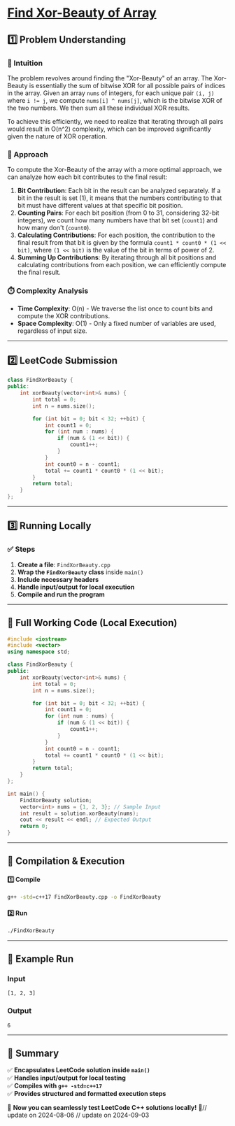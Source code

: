 # **[Find Xor-Beauty of Array](https://leetcode.com/problems/find-xor-beauty-of-array/description/)**  

## **1️⃣ Problem Understanding**  
### **📌 Intuition**  
The problem revolves around finding the "Xor-Beauty" of an array. The Xor-Beauty is essentially the sum of bitwise XOR for all possible pairs of indices in the array. Given an array `nums` of integers, for each unique pair `(i, j)` where `i != j`, we compute `nums[i] ^ nums[j]`, which is the bitwise XOR of the two numbers. We then sum all these individual XOR results. 

To achieve this efficiently, we need to realize that iterating through all pairs would result in O(n^2) complexity, which can be improved significantly given the nature of XOR operation.

### **🚀 Approach**  
To compute the Xor-Beauty of the array with a more optimal approach, we can analyze how each bit contributes to the final result:
1. **Bit Contribution**: Each bit in the result can be analyzed separately. If a bit in the result is set (1), it means that the numbers contributing to that bit must have different values at that specific bit position.
2. **Counting Pairs**: For each bit position (from 0 to 31, considering 32-bit integers), we count how many numbers have that bit set (`count1`) and how many don't (`count0`).
3. **Calculating Contributions**: For each position, the contribution to the final result from that bit is given by the formula `count1 * count0 * (1 << bit)`, where `(1 << bit)` is the value of the bit in terms of power of 2.
4. **Summing Up Contributions**: By iterating through all bit positions and calculating contributions from each position, we can efficiently compute the final result.

### **⏱️ Complexity Analysis**  
- **Time Complexity**: O(n) - We traverse the list once to count bits and compute the XOR contributions.  
- **Space Complexity**: O(1) - Only a fixed number of variables are used, regardless of input size.  

---  

## **2️⃣ LeetCode Submission**  
```cpp
class FindXorBeauty {
public:
    int xorBeauty(vector<int>& nums) {
        int total = 0;
        int n = nums.size();

        for (int bit = 0; bit < 32; ++bit) {
            int count1 = 0;
            for (int num : nums) {
                if (num & (1 << bit)) {
                    count1++;
                }
            }
            int count0 = n - count1;
            total += count1 * count0 * (1 << bit);
        }
        return total;
    }
};
```  

---  

## **3️⃣ Running Locally**  
### **✅ Steps**  
1. **Create a file**: `FindXorBeauty.cpp`  
2. **Wrap the `FindXorBeauty` class** inside `main()`  
3. **Include necessary headers**  
4. **Handle input/output for local execution**  
5. **Compile and run the program**  

---  

## **📝 Full Working Code (Local Execution)**  
```cpp
#include <iostream>
#include <vector>
using namespace std;

class FindXorBeauty {
public:
    int xorBeauty(vector<int>& nums) {
        int total = 0;
        int n = nums.size();

        for (int bit = 0; bit < 32; ++bit) {
            int count1 = 0;
            for (int num : nums) {
                if (num & (1 << bit)) {
                    count1++;
                }
            }
            int count0 = n - count1;
            total += count1 * count0 * (1 << bit);
        }
        return total;
    }
};

int main() {
    FindXorBeauty solution;
    vector<int> nums = {1, 2, 3}; // Sample Input
    int result = solution.xorBeauty(nums);
    cout << result << endl; // Expected Output
    return 0;
}
```  

---  

## **🔧 Compilation & Execution**  
#### **1️⃣ Compile**  
```bash
g++ -std=c++17 FindXorBeauty.cpp -o FindXorBeauty
```  

#### **2️⃣ Run**  
```bash
./FindXorBeauty
```  

---  

## **🎯 Example Run**  
### **Input**  
```
[1, 2, 3]
```  
### **Output**  
```
6
```  

---  

## **📌 Summary**  
✅ **Encapsulates LeetCode solution inside `main()`**  
✅ **Handles input/output for local testing**  
✅ **Compiles with `g++ -std=c++17`**  
✅ **Provides structured and formatted execution steps**  

🚀 **Now you can seamlessly test LeetCode C++ solutions locally!** 🚀// update on 2024-08-06
// update on 2024-09-03
